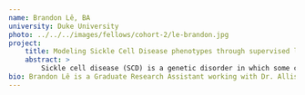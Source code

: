 ```yaml
---
name: Brandon Lê, BA
university: Duke University
photo: ../../../images/fellows/cohort-2/le-brandon.jpg
project:
    title: Modeling Sickle Cell Disease phenotypes through supervised learning of patient multi-omic data
    abstract: >
        Sickle cell disease (SCD) is a genetic disorder in which some clinical complications, such as renal dysfunction, are associated with early mortality. Not all SCD patients develop significant renal dysfunction, suggesting that factors beyond the primary beta globin mutation impact risk. Our lab recently discovered novel genetic variants contributing to SCD renal outcomes and, through incorporation of other omics data, improved interpretation of the pathophysiology of the loci. Using machine learning methods, I propose to develop inferential models that 1) impute missing omics data within patients’ omics profiles, and 2) predict omic variability associated with renal outcomes. The predictive models generated will inform future studies through combining machine learning tools with multi-omics data, as well as illuminate important SCD pathophysiology.
bio: Brandon Lê is a Graduate Research Assistant working with Dr. Allison Ashley-Koch at the Duke Molecular Physiology Institute at Duke University. He is currently pursuing a PhD in genetics and genomics, and his current research interests revolve around investigating the genetic and omic modifiers of sickle cell disease. His prior research was conducted at the Marine Biological Laboratory, focused on the diversity and propagation of transposable elements in parasitoid genomes. He received his undergraduate degree in Computer Science at Brown University.
---
```

